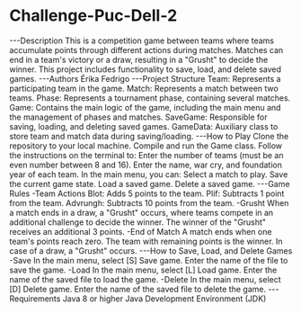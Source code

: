 # Challenge-Puc-Dell-2
---Description
This is a competition game between teams where teams accumulate points through different actions during matches. Matches can end in a team's victory or a draw, resulting in a "Grusht" to decide the winner. This project includes functionality to save, load, and delete saved games.
---Authors
Érika Fedrigo
---Project Structure
Team: Represents a participating team in the game.
Match: Represents a match between two teams.
Phase: Represents a tournament phase, containing several matches.
Game: Contains the main logic of the game, including the main menu and the management of phases and matches.
SaveGame: Responsible for saving, loading, and deleting saved games.
GameData: Auxiliary class to store team and match data during saving/loading.
---How to Play
Clone the repository to your local machine.
Compile and run the Game class.
Follow the instructions on the terminal to:
Enter the number of teams (must be an even number between 8 and 16).
Enter the name, war cry, and foundation year of each team.
In the main menu, you can:
Select a match to play.
Save the current game state.
Load a saved game.
Delete a saved game.
---Game Rules
-Team Actions
Blot: Adds 5 points to the team.
Plif: Subtracts 1 point from the team.
Advrungh: Subtracts 10 points from the team.
-Grusht
When a match ends in a draw, a "Grusht" occurs, where teams compete in an additional challenge to decide the winner. The winner of the "Grusht" receives an additional 3 points.
-End of Match
A match ends when one team's points reach zero. The team with remaining points is the winner. In case of a draw, a "Grusht" occurs.
---How to Save, Load, and Delete Games
-Save
In the main menu, select [S] Save game.
Enter the name of the file to save the game.
-Load
In the main menu, select [L] Load game.
Enter the name of the saved file to load the game.
-Delete
In the main menu, select [D] Delete game.
Enter the name of the saved file to delete the game.
---Requirements
Java 8 or higher
Java Development Environment (JDK)
